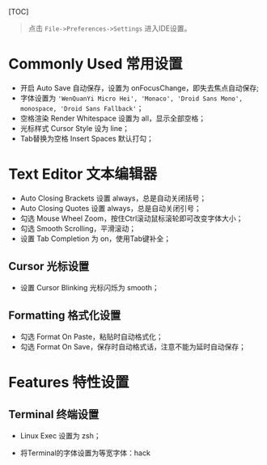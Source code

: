 [TOC]

> 点击 `File->Preferences->Settings` 进入IDE设置。

# Commonly Used 常用设置

- 开启 Auto Save 自动保存，设置为 onFocusChange，即失去焦点自动保存;
- 字体设置为 `'WenQuanYi Micro Hei', 'Monaco', 'Droid Sans Mono', monospace, 'Droid Sans Fallback'`；
- 空格渲染 Render Whitespace 设置为 all，显示全部空格；
- 光标样式 Cursor Style 设为 line；
- Tab替换为空格 Insert Spaces 默认打勾；



# Text Editor 文本编辑器

- Auto Closing Brackets 设置 always，总是自动关闭括号；
- Auto Closing Quotes 设置 always，总是自动关闭引号；
- 勾选 Mouse Wheel Zoom，按住Ctrl滚动鼠标滚轮即可改变字体大小；
- 勾选 Smooth Scrolling，平滑滚动；
- 设置 Tab Completion 为 on，使用Tab键补全；

## Cursor 光标设置

- 设置 Cursor Blinking 光标闪烁为 smooth；

## Formatting 格式化设置

- 勾选 Format On Paste，粘贴时自动格式化；
- 勾选 Format On Save，保存时自动格式话，注意不能为延时自动保存；



# Features 特性设置

## Terminal 终端设置

-  Linux Exec 设置为 zsh；

- 将Terminal的字体设置为等宽字体：hack